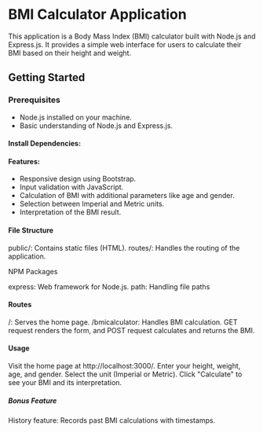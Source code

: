 # BMI Calculator Application

This application is a Body Mass Index (BMI) calculator built with Node.js and Express.js. It provides a simple web interface for users to calculate their BMI based on their height and weight.

## Getting Started

### Prerequisites
- Node.js installed on your machine.
- Basic understanding of Node.js and Express.js.
#### Install Dependencies:

#### Features: 
- Responsive design using Bootstrap.
- Input validation with JavaScript.
- Calculation of BMI with additional parameters like age and gender.
- Selection between Imperial and Metric units.
- Interpretation of the BMI result.

#### File Structure

public/: Contains static files (HTML).
routes/: Handles the routing of the application.

NPM Packages

express: Web framework for Node.js.
path: Handling file paths

#### Routes

/: Serves the home page.
/bmicalculator: Handles BMI calculation. GET request renders the form, and POST request calculates and returns the BMI.

#### Usage
Visit the home page at http://localhost:3000/.
Enter your height, weight, age, and gender.
Select the unit (Imperial or Metric).
Click "Calculate" to see your BMI and its interpretation.

##### Bonus Feature

History feature: Records past BMI calculations with timestamps.

